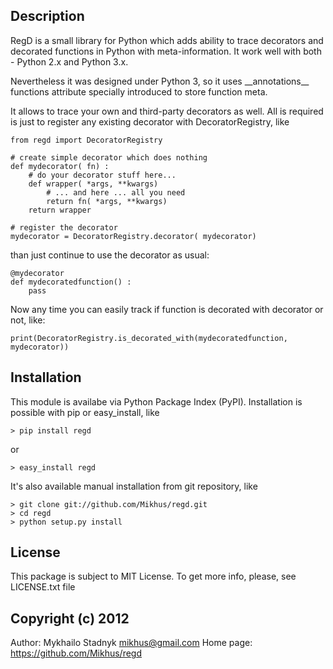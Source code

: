 Description
--------------------------------------------------------------------------------
RegD is a small library for Python which adds ability to trace decorators
and decorated functions in Python with meta-information. It work well with
both - Python 2.x and Python 3.x.

Nevertheless it was designed under Python 3, so it uses \_\_annotations\_\_
functions attribute specially introduced to store function meta.

It allows to trace your own and third-party decorators as well. All is required
is just to register any existing decorator with DecoratorRegistry, like

    from regd import DecoratorRegistry
    
    # create simple decorator which does nothing
    def mydecorator( fn) :
        # do your decorator stuff here...
        def wrapper( *args, **kwargs)
            # ... and here ... all you need
            return fn( *args, **kwargs)
        return wrapper
    
    # register the decorator
    mydecorator = DecoratorRegistry.decorator( mydecorator)

than just continue to use the decorator as usual:

    @mydecorator
    def mydecoratedfunction() :
        pass

Now any time you can easily track if function is decorated with decorator or
not, like:

    print(DecoratorRegistry.is_decorated_with(mydecoratedfunction, mydecorator))

Installation
--------------------------------------------------------------------------------
This module is availabe via Python Package Index (PyPI). Installation is
possible with pip or easy_install, like

    > pip install regd
or

    > easy_install regd

It's also available manual installation from git repository, like

    > git clone git://github.com/Mikhus/regd.git
    > cd regd
    > python setup.py install

License
--------------------------------------------------------------------------------
This package is subject to MIT License. To get more info, please, see
LICENSE.txt file

Copyright (c) 2012
--------------------------------------------------------------------------------
Author: Mykhailo Stadnyk <mikhus@gmail.com>
Home page: https://github.com/Mikhus/regd
